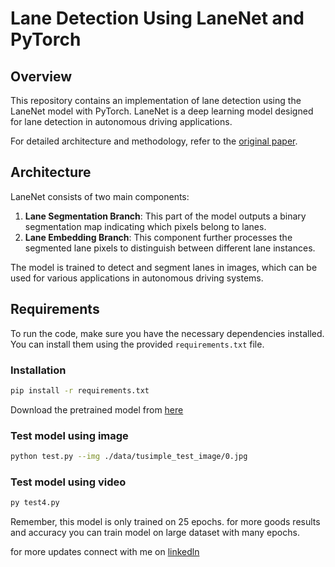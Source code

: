 # Lane Detection Using LaneNet and PyTorch

## Overview

This repository contains an implementation of lane detection using the LaneNet model with PyTorch. LaneNet is a deep learning model designed for lane detection in autonomous driving applications.

For detailed architecture and methodology, refer to the [original paper](https://arxiv.org/abs/1802.05591).

## Architecture

LaneNet consists of two main components:
1. **Lane Segmentation Branch**: This part of the model outputs a binary segmentation map indicating which pixels belong to lanes.
2. **Lane Embedding Branch**: This component further processes the segmented lane pixels to distinguish between different lane instances.

The model is trained to detect and segment lanes in images, which can be used for various applications in autonomous driving systems.

## Requirements

To run the code, make sure you have the necessary dependencies installed. You can install them using the provided `requirements.txt` file.

### Installation

```bash
pip install -r requirements.txt
```

Download the pretrained model from [here](https://drive.google.com/drive/folders/1c30um1r-PXcC_-9_aY0jLZqYVKw0Ni91?usp=sharinghttps://drive.google.com/drive/folders/1c30um1r-PXcC_-9_aY0jLZqYVKw0Ni91?usp=sharing)

### Test model using image
```bash
python test.py --img ./data/tusimple_test_image/0.jpg
```
### Test model using video
```bash
py test4.py
```

Remember, this model is only trained on 25 epochs. for more goods results and accuracy you can train model on large dataset with many epochs.

for more updates connect with me on [linkedln](https://www.linkedin.com/in/hamas-ali-raja-2a5822277)



